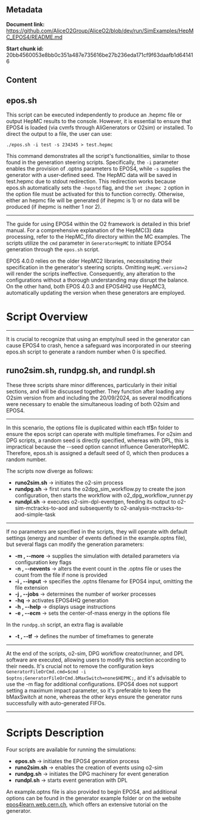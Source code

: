 ## Metadata

**Document link:** https://github.com/AliceO2Group/AliceO2/blob/dev/run/SimExamples/HepMC_EPOS4/README.md

**Start chunk id:** 20bb4560053e8bb0c351a487e735616be27b236eda171cf9f63daafb1d641416

## Content

## epos.sh

This script can be executed independently to produce an .hepmc file or output HepMC results to the console. However, it is essential to ensure that EPOS4 is loaded (via cvmfs through AliGenerators or O2sim) or installed. To direct the output to a file, the user can use:
```
./epos.sh -i test -s 234345 > test.hepmc
```
This command demonstrates all the script's functionalities, similar to those found in the generation steering scripts. Specifically, the `-i` parameter enables the provision of .optns parameters to EPOS4, while `-s` supplies the generator with a user-defined seed. The HepMC data will be saved in test.hepmc due to stdout redirection. This redirection works because epos.sh automatically sets the `-hepstd` flag, and the `set ihepmc 2` option in the option file must be activated for this to function correctly. Otherwise, either an hepmc file will be generated (if ihepmc is 1) or no data will be produced (if ihepmc is neither 1 nor 2).

---

The guide for using EPOS4 within the O2 framework is detailed in this brief manual. For a comprehensive explanation of the HepMC(3) data processing, refer to the HepMC_fifo directory within the MC examples. The scripts utilize the `cmd` parameter in `GeneratorHepMC` to initiate EPOS4 generation through the `epos.sh` script.

EPOS 4.0.0 relies on the older HepMC2 libraries, necessitating their specification in the generator's steering scripts. Omitting `HepMC.version=2` will render the scripts ineffective. Consequently, any alteration to the configurations without a thorough understanding may disrupt the balance. On the other hand, both EPOS 4.0.3 and EPOS4HQ use HepMC3, automatically updating the version when these generators are employed.

# Script Overview

---

It is crucial to recognize that using an empty/null seed in the generator can cause EPOS4 to crash, hence a safeguard was incorporated in our steering epos.sh script to generate a random number when 0 is specified.

## runo2sim.sh, rundpg.sh, and rundpl.sh

These three scripts share minor differences, particularly in their initial sections, and will be discussed together. They function after loading any O2sim version from and including the 20/09/2024, as several modifications were necessary to enable the simultaneous loading of both O2sim and EPOS4.

---

In this scenario, the options file is duplicated within each tf$n folder to ensure the epos script can operate with multiple timeframes. For o2sim and DPG scripts, a random seed is directly specified, whereas with DPL, this is impractical because the --seed option cannot influence GeneratorHepMC. Therefore, epos.sh is assigned a default seed of 0, which then produces a random number.

The scripts now diverge as follows:

- **runo2sim.sh** &rarr; initiates the o2-sim process
- **rundpg.sh** &rarr; first runs the o2dpg_sim_workflow.py to create the json configuration, then starts the workflow with o2_dpg_workflow_runner.py
- **rundpl.sh** &rarr; executes o2-sim-dpl-eventgen, feeding its output to o2-sim-mctracks-to-aod and subsequently to o2-analysis-mctracks-to-aod-simple-task

---

If no parameters are specified in the scripts, they will operate with default settings (energy and number of events defined in the example.optns file), but several flags can modify the generation parameters:
- **-m , --more** &rarr; supplies the simulation with detailed parameters via configuration key flags
- **-n , --nevents** &rarr; alters the event count in the .optns file or uses the count from the file if none is provided
- **-i , --input** &rarr; specifies the .optns filename for EPOS4 input, omitting the file extension
- **-j , --jobs** &rarr; determines the number of worker processes
- **-hq** &rarr; activates EPOS4HQ generation
- **-h , --help** &rarr; displays usage instructions
- **-e , --ecm** &rarr; sets the center-of-mass energy in the options file

In the `rundpg.sh` script, an extra flag is available
- **-t , --tf** &rarr; defines the number of timeframes to generate

---

At the end of the scripts, o2-sim, DPG workflow creator/runner, and DPL software are executed, allowing users to modify this section according to their needs. It's crucial not to remove the configuration keys `GeneratorFileOrCmd.cmd=$cmd -i $optns;GeneratorFileOrCmd.bMaxSwitch=none$HEPMC;`, and it's advisable to use the -m flag for additional configurations. EPOS4 does not support setting a maximum impact parameter, so it's preferable to keep the bMaxSwitch at none, whereas the other keys ensure the generator runs successfully with auto-generated FIFOs.

---

# Scripts Description

Four scripts are available for running the simulations:
- **epos.sh** &rarr; initiates the EPOS4 generation process
- **runo2sim.sh** &rarr; enables the creation of events using o2-sim
- **rundpg.sh** &rarr; initiates the DPG machinery for event generation
- **rundpl.sh** &rarr; starts event generation with DPL

An example.optns file is also provided to begin EPOS4, and additional options can be found in the generator example folder or on the website [epos4learn.web.cern.ch](https://epos4learn.docs.cern.ch/), which offers an extensive tutorial on the generator.